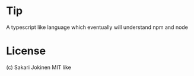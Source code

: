 # Tip

A typescript like language which eventually will understand npm and node

# License

(c) Sakari Jokinen
MIT like
